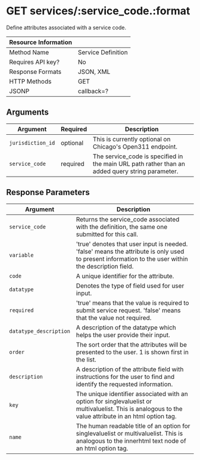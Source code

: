 # GET services/:service_code.:format

Define attributes associated with a service code.

| Resource Information |     |
|----------------------|-----|
| Method Name | Service Definition |
| Requires API key? | No |
| Response Formats | JSON, XML |
| HTTP Methods | GET |
| JSONP | callback=? |

## Arguments

|     Argument      | Required |                        Description                        |
|-------------------|----------|-----------------------------------------------------------|
| `jurisdiction_id` | optional | This is currently optional on Chicago's Open311 endpoint. |
| `service_code`    | required | The service_code is specified in the main URL path rather than an added query string parameter. |

## Response Parameters

|     Argument   |                        Description                                     |
|----------------|------------------------------------------------------------------------|
| `service_code` | Returns the service_code associated with the definition, the same one submitted for this call. |
| `variable` | 'true' denotes that user input is needed. 'false' means the attribute is only used to present information to the user within the description field. |
| `code` | A unique identifier for the attribute. |
| `datatype` | Denotes the type of field used for user input. |
| `required` | 'true' means that the value is required to submit service request. 'false' means that the value not required. |
| `datatype_description` | A description of the datatype which helps the user provide their input. |
| `order` | The sort order that the attributes will be presented to the user. 1 is shown first in the list. |
| `description` | A description of the attribute field with instructions for the user to find and identify the requested information. |
| `key` | The unique identifier associated with an option for singlevaluelist or multivaluelist. This is analogous to the value attribute in an html option tag. |
| `name` | The human readable title of an option for singlevaluelist or multivaluelist. This is analogous to the innerhtml text node of an html option tag. |